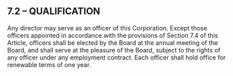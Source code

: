 ## **7.2 – QUALIFICATION**

Any director may serve as an officer of this Corporation. Except those officers appointed in accordance with the provisions of Section 7.4 of this Article, officers shall be elected by the Board at the annual meeting of the Board, and shall serve at the pleasure of the Board, subject to the rights of any officer under any employment contract. Each officer shall hold office for renewable terms of one year.

